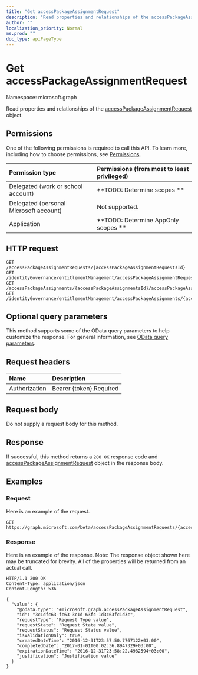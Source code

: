 ```yaml
---
title: "Get accessPackageAssignmentRequest"
description: "Read properties and relationships of the accessPackageAssignmentRequest object."
author: ""
localization_priority: Normal
ms.prod: ""
doc_type: apiPageType
---
```


# Get accessPackageAssignmentRequest

Namespace: microsoft.graph

Read properties and relationships of the [accessPackageAssignmentRequest](../resources/accesspackageassignmentrequest.md) object.

## Permissions
One of the following permissions is required to call this API. To learn more, including how to choose permissions, see [Permissions](/concepts/permissions-reference.md).

|Permission type|Permissions (from most to least privileged)|
|:---|:---|
|Delegated (work or school account)|**TODO: Determine scopes **|
|Delegated (personal Microsoft account)|Not supported.|
|Application|**TODO: Determine AppOnly scopes **|

## HTTP request
<!-- {
  "blockType": "ignored"
}
-->
``` http
GET /accessPackageAssignmentRequests/{accessPackageAssignmentRequestsId}
GET /identityGovernance/entitlementManagement/accessPackageAssignmentRequests/{accessPackageAssignmentRequestId}
GET /accessPackageAssignments/{accessPackageAssignmentsId}/accessPackageAssignmentRequests/{accessPackageAssignmentRequestId}
GET /identityGovernance/entitlementManagement/accessPackageAssignments/{accessPackageAssignmentId}/accessPackageAssignmentRequests/{accessPackageAssignmentRequestId}
```

## Optional query parameters
This method supports some of the OData query parameters to help customize the response. For general information, see [OData query parameters](/graph/query-parameters).

## Request headers
|Name|Description|
|:---|:---|
|Authorization|Bearer {token}.Required|

## Request body
Do not supply a request body for this method.

## Response
If successful, this method returns a `200 OK` response code and [accessPackageAssignmentRequest](../resources/accesspackageassignmentrequest.md) object in the response body.

## Examples

### Request
Here is an example of the request.
<!-- {
  "blockType": "request",
  "name": "get_accesspackageassignmentrequest"
}
-->
``` http
GET https://graph.microsoft.com/beta/accessPackageAssignmentRequests/{accessPackageAssignmentRequestsId}
```

### Response
Here is an example of the response. Note: The response object shown here may be truncated for brevity. All of the properties will be returned from an actual call.
<!-- {
  "blockType": "response",
  "truncated": true,
  "@odata.type": "microsoft.graph.accessPackageAssignmentRequest"
}
-->
``` http
HTTP/1.1 200 OK
Content-Type: application/json
Content-Length: 536

{
  "value": {
    "@odata.type": "#microsoft.graph.accessPackageAssignmentRequest",
    "id": "3c1dfc63-fc63-3c1d-63fc-1d3c63fc1d3c",
    "requestType": "Request Type value",
    "requestState": "Request State value",
    "requestStatus": "Request Status value",
    "isValidationOnly": true,
    "createdDateTime": "2016-12-31T23:57:50.7767122+03:00",
    "completedDate": "2017-01-01T00:02:36.8947329+03:00",
    "expirationDateTime": "2016-12-31T23:58:22.4982594+03:00",
    "justification": "Justification value"
  }
}
```

